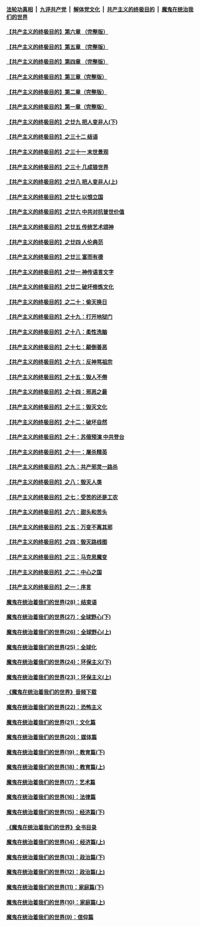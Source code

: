 ####  [法轮功真相](../../../../basic/blob/master/README.md?t=07020831) &nbsp;|&nbsp; [九评共产党](../../../../9ping.md/blob/master/README.md?t=07020831) &nbsp;|&nbsp; [解体党文化](../../../../jtdwh.md/blob/master/README.md?t=07020831)  &nbsp;|&nbsp; [共产主义的终极目的](../../../../gczydzjmd.md/blob/master/README.md?t=07020831) &nbsp;|&nbsp; [魔鬼在统治我们的世界](../../../../mgztzwmdsj.md/blob/master/README.md?t=07020831) 

#### [【共产主义的终极目的】第六章 （完整版）](../pages/nsc422/n11428913.md?t=07020831) 

#### [【共产主义的终极目的】第五章 （完整版）](../pages/nsc422/n11428912.md?t=07020831) 

#### [【共产主义的终极目的】第四章 （完整版）](../pages/nsc422/n11428907.md?t=07020831) 

#### [【共产主义的终极目的】第三章（完整版）](../pages/nsc422/n11428848.md?t=07020831) 

#### [【共产主义的终极目的】第二章（完整版）](../pages/nsc422/n11428831.md?t=07020831) 

#### [【共产主义的终极目的】第一章（完整版）](../pages/nsc422/n11417651.md?t=07020831) 

#### [【共产主义的终极目的】之廿九 把人变非人(下)](../pages/nsc422/n11344140.md?t=07020831) 

#### [【共产主义的终极目的】之三十二 结语](../pages/nsc422/n11360535.md?t=07020831) 

#### [【共产主义的终极目的】之三十一 末世景观](../pages/nsc422/n11351129.md?t=07020831) 

#### [【共产主义的终极目的】之三十 几成狼世界](../pages/nsc422/n11348280.md?t=07020831) 

#### [【共产主义的终极目的】之廿八 把人变非人(上)](../pages/nsc422/n11340492.md?t=07020831) 

#### [【共产主义的终极目的】之廿七 以恨立国](../pages/nsc422/n11336944.md?t=07020831) 

#### [【共产主义的终极目的】之廿六 中共对抗普世价值](../pages/nsc422/n11324785.md?t=07020831) 

#### [【共产主义的终极目的】之廿五 传统艺术颂神](../pages/nsc422/n11296396.md?t=07020831) 

#### [【共产主义的终极目的】之廿四 人伦典范](../pages/nsc422/n11296397.md?t=07020831) 

#### [【共产主义的终极目的】之廿三 富而有德](../pages/nsc422/n11283598.md?t=07020831) 

#### [【共产主义的终极目的】之廿一 神传语言文字](../pages/nsc422/n11263265.md?t=07020831) 

#### [【共产主义的终极目的】之廿二 破坏修炼文化](../pages/nsc422/n11245728.md?t=07020831) 

#### [【共产主义的终极目的】之二十：偷天换日](../pages/nsc422/n11238846.md?t=07020831) 

#### [【共产主义的终极目的】之十九：打开地狱门](../pages/nsc422/n11206376.md?t=07020831) 

#### [【共产主义的终极目的】之十八：柔性洗脑](../pages/nsc422/n11199994.md?t=07020831) 

#### [【共产主义的终极目的】之十七：颠倒善恶](../pages/nsc422/n11179782.md?t=07020831) 

#### [【共产主义的终极目的】之十六：反神骂祖宗](../pages/nsc422/n11166798.md?t=07020831) 

#### [【共产主义的终极目的】之十五：毁人不倦](../pages/nsc422/n11166792.md?t=07020831) 

#### [【共产主义的终极目的】之十四：邪恶之最](../pages/nsc422/n11150249.md?t=07020831) 

#### [【共产主义的终极目的】之十三：毁灭文化](../pages/nsc422/n11135227.md?t=07020831) 

#### [【共产主义的终极目的】之十二：破坏自然](../pages/nsc422/n11135214.md?t=07020831) 

#### [【共产主义的终极目的】之十：苏俄预演 中共登台](../pages/nsc422/n11118424.md?t=07020831) 

#### [【共产主义的终极目的】之十一：屠杀精英](../pages/nsc422/n11118442.md?t=07020831) 

#### [【共产主义的终极目的】之九：共产邪灵一路杀](../pages/nsc422/n11114139.md?t=07020831) 

#### [【共产主义的终极目的】之八：毁灭人类](../pages/nsc422/n11108503.md?t=07020831) 

#### [【共产主义的终极目的】之七：受苦的还是工农](../pages/nsc422/n11101809.md?t=07020831) 

#### [【共产主义的终极目的】之六：甜头和苦头](../pages/nsc422/n11096971.md?t=07020831) 

#### [【共产主义的终极目的】之五：万变不离其邪](../pages/nsc422/n11091285.md?t=07020831) 

#### [【共产主义的终极目的】之四：毁灭路线图](../pages/nsc422/n11086284.md?t=07020831) 

#### [【共产主义的终极目的】之三：马克思魔变](../pages/nsc422/n11061941.md?t=07020831) 

#### [【共产主义的终极目的】之二：中心之国](../pages/nsc422/n11047728.md?t=07020831) 

#### [【共产主义的终极目的】之一：序言](../pages/nsc422/n11086077.md?t=07020831) 

#### [魔鬼在统治着我们的世界(28)：结束语](../pages/nsc422/n10936246.md?t=07020831) 

#### [魔鬼在统治着我们的世界(27)：全球野心(下)](../pages/nsc422/n10928319.md?t=07020831) 

#### [魔鬼在统治着我们的世界(26)：全球野心(上)](../pages/nsc422/n10900318.md?t=07020831) 

#### [魔鬼在统治着我们的世界(25)：全球化](../pages/nsc422/n10788205.md?t=07020831) 

#### [魔鬼在统治着我们的世界(24)：环保主义(下)](../pages/nsc422/n10695307.md?t=07020831) 

#### [魔鬼在统治着我们的世界(23)：环保主义(上)](../pages/nsc422/n10688613.md?t=07020831) 

#### [《魔鬼在统治着我们的世界》音频下载](../pages/nsc422/n10635553.md?t=07020831) 

#### [魔鬼在统治着我们的世界(22)：恐怖主义](../pages/nsc422/n10614727.md?t=07020831) 

#### [魔鬼在统治着我们的世界(21)：文化篇](../pages/nsc422/n10597706.md?t=07020831) 

#### [魔鬼在统治着我们的世界(20)：媒体篇](../pages/nsc422/n10586579.md?t=07020831) 

#### [魔鬼在统治着我们的世界(19)：教育篇(下)](../pages/nsc422/n10564808.md?t=07020831) 

#### [魔鬼在统治着我们的世界(18)：教育篇(上)](../pages/nsc422/n10526970.md?t=07020831) 

#### [魔鬼在统治着我们的世界(17)：艺术篇](../pages/nsc422/n10499093.md?t=07020831) 

#### [魔鬼在统治着我们的世界(16)：法律篇](../pages/nsc422/n10485969.md?t=07020831) 

#### [魔鬼在统治着我们的世界(15)：经济篇(下)](../pages/nsc422/n10469975.md?t=07020831) 

#### [《魔鬼在统治着我们的世界》全书目录](../pages/nsc422/n10464261.md?t=07020831) 

#### [魔鬼在统治着我们的世界(14)：经济篇(上)](../pages/nsc422/n10457370.md?t=07020831) 

#### [魔鬼在统治着我们的世界(13)：政治篇(下)](../pages/nsc422/n10448270.md?t=07020831) 

#### [魔鬼在统治着我们的世界(12)：政治篇(上)](../pages/nsc422/n10444576.md?t=07020831) 

#### [魔鬼在统治着我们的世界(11)：家庭篇(下)](../pages/nsc422/n10440961.md?t=07020831) 

#### [魔鬼在统治着我们的世界(10)：家庭篇(上)](../pages/nsc422/n10435448.md?t=07020831) 

#### [魔鬼在统治着我们的世界(9)：信仰篇](../pages/nsc422/n10432159.md?t=07020831) 

